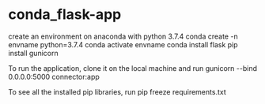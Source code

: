 # conda_flask-app
 
create an environment on anaconda with python 3.7.4
  conda create -n envname python=3.7.4
  conda activate envname
  conda install flask
  pip install gunicorn

To run the application, clone it on the local machine and run
  gunicorn --bind 0.0.0.0:5000 connector:app

To see all the installed pip libraries, run
  pip freeze requirements.txt

